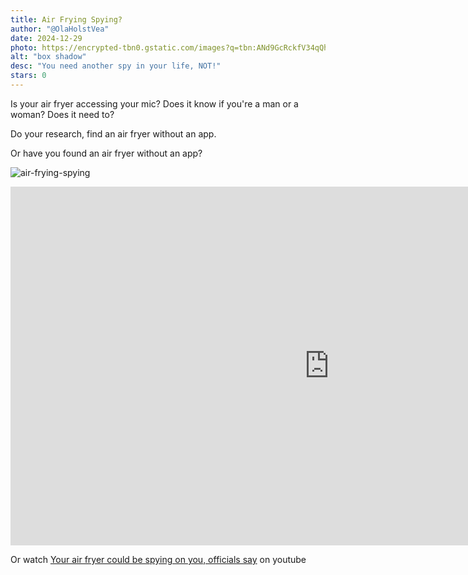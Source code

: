 ```yaml
---
title: Air Frying Spying?
author: "@OlaHolstVea"
date: 2024-12-29
photo: https://encrypted-tbn0.gstatic.com/images?q=tbn:ANd9GcRckfV34qQheGnGP85604AGr0RH4oJ9HCoiBg&s
alt: "box shadow"
desc: "You need another spy in your life, NOT!"
stars: 0
---
```


Is your air fryer accessing your mic? Does it know if you're a man or a woman? Does it need to?

Do your research, find an air fryer without an app.

Or have you found an air fryer without an app?

![air-frying-spying](./air-frying-spying.png)

<iframe width="1020" height="574" src="https://www.youtube.com/embed/MKuAnNj8aNE?si=GjMhjwTQW2zztHkB" title="YouTube video player" frameborder="0" allow="accelerometer; autoplay; clipboard-write; encrypted-media; gyroscope; picture-in-picture; web-share" referrerpolicy="strict-origin-when-cross-origin" allowfullscreen></iframe>

Or watch [Your air fryer could be spying on you, officials say](https://youtu.be/MKuAnNj8aNE?si=MJ6SFlmvYUuTUIkp) on youtube
